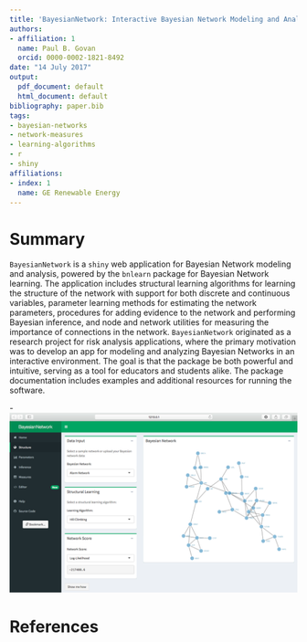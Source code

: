 ```yaml
---
title: 'BayesianNetwork: Interactive Bayesian Network Modeling and Analysis'
authors:
- affiliation: 1
  name: Paul B. Govan
  orcid: 0000-0002-1821-8492
date: "14 July 2017"
output:
  pdf_document: default
  html_document: default
bibliography: paper.bib
tags:
- bayesian-networks
- network-measures
- learning-algorithms
- r
- shiny
affiliations:
- index: 1
  name: GE Renewable Energy
---
```


# Summary

`BayesianNetwork` is a `shiny` web application for Bayesian Network modeling and analysis, powered by the `bnlearn` package for Bayesian Network learning. The application includes structural learning algorithms for learning the structure of the network with support for both discrete and continuous variables, parameter learning methods for estimating the network parameters, procedures for adding evidence to the network and performing Bayesian inference, and node and network utilities for measuring the importance of connections in the network. `BayesianNetwork` originated as a research project for risk analysis applications, where the primary motivation was to develop an app for modeling and analyzing Bayesian Networks in an interactive environment. The goal is that the package be both powerful and intuitive, serving as a tool for educators and students alike. The package documentation includes examples and additional resources for running the software.

-![Structure tab](Structure.png)

# References

